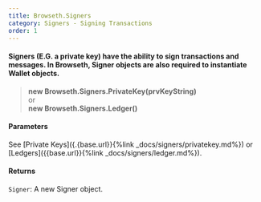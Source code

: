 ```yaml
---
title: Browseth.Signers
category: Signers - Signing Transactions
order: 1
---
```


#### Signers (E.G. a private key) have the ability to sign transactions and messages. In Browseth, Signer objects are also required to instantiate Wallet objects.

> **new Browseth.Signers.PrivateKey(prvKeyString)**<br>or<br>**new Browseth.Signers.Ledger()** 

#### Parameters

See [Private Keys]({.{base.url}}{%link _docs/signers/privatekey.md%}) or 
[Ledgers]({{base.url}}{%link _docs/signers/ledger.md%}).

#### Returns

`Signer`: A new Signer object.
